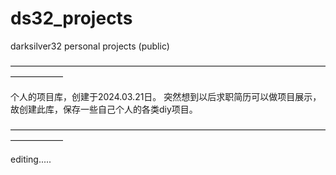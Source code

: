 # ds32_projects
darksilver32 personal projects (public)

——————————————————————————————————————————

个人的项目库，创建于2024.03.21日。
突然想到以后求职简历可以做项目展示，故创建此库，保存一些自己个人的各类diy项目。

——————————————————————————————————————————

editing.....

